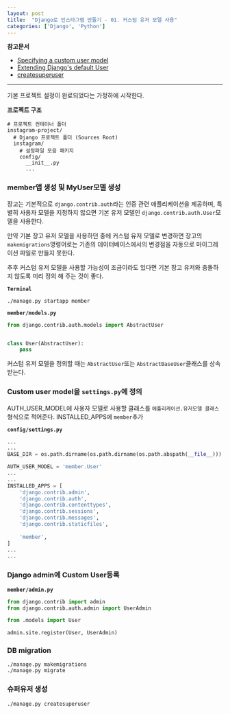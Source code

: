 ```yaml
---
layout: post
title:  "Django로 인스타그램 만들기 - 01. 커스텀 유저 모델 사용"
categories: ['Django', 'Python']
---
```


**참고문서**
- [Specifying a custom user model](https://docs.djangoproject.com/ko/1.11/topics/auth/customizing/#specifying-a-custom-user-model)
- [Extending Django's default User](https://docs.djangoproject.com/ko/1.11/topics/auth/customizing/#extending-django-s-default-user)
- [createsuperuser](https://docs.djangoproject.com/en/1.11/ref/django-admin/#createsuperuser)


---

기본 프로젝트 설정이 완료되었다는 가정하에 시작한다.

**프로젝트 구조**  

```shell
# 프로젝트 컨테이너 폴더
instagram-project/
  # Django 프로젝트 폴더 (Sources Root)
  instagram/
    # 설정파일 모음 패키지
    config/
      __init__.py
      ...
```


### member앱 생성 및 MyUser모델 생성

장고는 기본적으로 `django.contrib.auth`라는 인증 관련 애플리케이션을 제공하며, 특별히 사용자 모델을 지정하지 않으면 기본 유저 모델인 `django.contrib.auth.User`모델을 사용한다.

만약 기본 장고 유저 모델을 사용하던 중에 커스텀 유저 모델로 변경하면 장고의 `makemigrations`명령어로는 기존의 데이터베이스에서의 변경점을 자동으로 마이그레이션 파일로 만들지 못한다.

추후 커스텀 유저 모델을 사용할 가능성이 조금이라도 있다면 기본 장고 유저와 충돌하지 않도록 미리 정의 해 주는 것이 좋다.

**`Terminal`**

```shell
./manage.py startapp member
```

**`member/models.py`**

```python
from django.contrib.auth.models import AbstractUser


class User(AbstractUser):
    pass
```

커스텀 유저 모델을 정의할 때는 `AbstractUser`또는 `AbstractBaseUser`클래스를 상속받는다.

### Custom user model을 `settings.py`에 정의

AUTH_USER_MODEL에 사용자 모델로 사용할 클래스를 `애플리케이션.유저모델 클래스`형식으로 적어준다.
INSTALLED_APPS에 `member`추가

**`config/settings.py`**

```python
...
...
BASE_DIR = os.path.dirname(os.path.dirname(os.path.abspath(__file__)))

AUTH_USER_MODEL = 'member.User'
...
...
INSTALLED_APPS = [
    'django.contrib.admin',
    'django.contrib.auth',
    'django.contrib.contenttypes',
    'django.contrib.sessions',
    'django.contrib.messages',
    'django.contrib.staticfiles',
    
    'member',
]
...
...
```

### Django admin에 Custom User등록

**`member/admin.py`**

```python
from django.contrib import admin
from django.contrib.auth.admin import UserAdmin

from .models import User

admin.site.register(User, UserAdmin)
```

### DB migration

```shell
./manage.py makemigrations
./manage.py migrate
```

### 슈퍼유저 생성

```shell
./manage.py createsuperuser
```